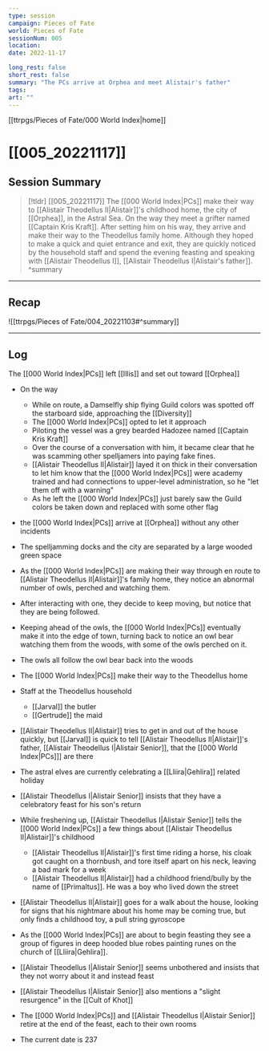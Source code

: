 ```yaml
---
type: session
campaign: Pieces of Fate
world: Pieces of Fate
sessionNum: 005
location: 
date: 2022-11-17

long_rest: false
short_rest: false
summary: "The PCs arrive at Orphea and meet Alistair's father"
tags: 
art: ""
---
```

[[ttrpgs/Pieces of Fate/000 World Index|home]]
# [[005_20221117]]
## Session Summary

 > [!tldr] [[005_20221117]]
 > The [[000 World Index|PCs]] make their way to [[Alistair Theodellus II|Alistair]]'s childhood home, the city of [[Orphea]], in the Astral Sea.  On the way they meet a grifter named [[Captain Kris Kraft]].  After setting him on his way, they arrive and make their way to the Theodellus family home.  Although they hoped to make a quick and quiet entrance and exit, they are quickly noticed by the household staff and spend the evening feasting and speaking with [[Alistair Theodellus I]], [[Alistair Theodellus I|Alistair's father]].
>  ^summary

---

## Recap

![[ttrpgs/Pieces of Fate/004_20221103#^summary]]


---

## Log
The [[000 World Index|PCs]] left [[Illis]] and set out toward [[Orphea]]
- On the way
	- While on route, a Damselfly ship flying Guild colors was spotted off the starboard side, approaching the [[Diversity]]
	- The [[000 World Index|PCs]] opted to let it approach
	- Piloting the vessel was a grey bearded Hadozee named [[Captain Kris Kraft]]
	- Over the course of a conversation with him, it became clear that he was scamming other spelljamers into paying fake fines.
	- [[Alistair Theodellus II|Alistair]] layed it on thick in their conversation to let him know that the [[000 World Index|PCs]] were academy trained and had connections to upper-level administration, so he "let them off with a warning"
	- As he left the [[000 World Index|PCs]] just barely saw the Guild colors be taken down and replaced with some other flag
- the [[000 World Index|PCs]] arrive at [[Orphea]] without any other incidents
- The spelljamming docks and the city are separated by a large wooded green space
- As the [[000 World Index|PCs]] are making their way through en route to [[Alistair Theodellus II|Alistair]]'s family home, they notice an abnormal number of owls, perched and watching them.
- After interacting with one, they decide to keep moving, but notice that they are being followed.
- Keeping ahead of the owls, the [[000 World Index|PCs]] eventually make it into the edge of town, turning back to notice an owl bear watching them from the woods, with some of the owls perched on it.
- The owls all follow the owl bear back into the woods
- The [[000 World Index|PCs]] make their way to the Theodellus home
- Staff at the Theodellus household
	- [[Jarval]] the butler
	- [[Gertrude]] the maid
- [[Alistair Theodellus II|Alistair]] tries to get in and out of the house quickly, but [[Jarval]] is quick to tell [[Alistair Theodellus II|Alistair]]'s father, [[Alistair Theodellus I|Alistair Senior]], that the [[000 World Index|PCs]]] are there
- The astral elves are currently celebrating a [[Lliira|Gehlira]] related holiday
- [[Alistair Theodellus I|Alistair Senior]] insists that they have a celebratory feast for his son's return
- While freshening up, [[Alistair Theodellus I|Alistair Senior]] tells the [[000 World Index|PCs]] a few things about [[Alistair Theodellus II|Alistair]]'s childhood
	- [[Alistair Theodellus II|Alistair]]'s first time riding a horse, his cloak got caught on a thornbush, and tore itself apart on his neck, leaving a bad mark for a week
	- [[Alistair Theodellus II|Alistair]] had a childhood friend/bully by the name of [[Primaltus]].  He was a boy who lived down the street
- [[Alistair Theodellus II|Alistair]] goes for a walk about the house, looking for signs that his nightmare about his home may be coming true, but only finds a childhood toy, a pull string gyroscope
- As the [[000 World Index|PCs]] are about to begin feasting they see a group of figures in deep hooded blue robes painting runes on the church of [[Lliira|Gehlira]].
- [[Alistair Theodellus I|Alistair Senior]] seems unbothered and insists that they not worry about it and instead feast
- [[Alistair Theodellus I|Alistair Senior]] also mentions a "slight resurgence" in the [[Cult of Khot]]
- The [[000 World Index|PCs]] and [[Alistair Theodellus I|Alistair Senior]] retire at the end of the feast, each to their own rooms


- The current date is 237